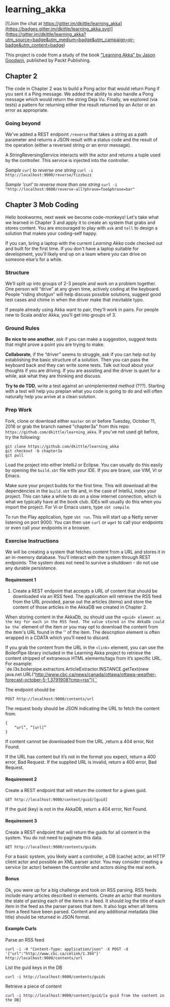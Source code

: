 # learning_akka

[![Join the chat at https://gitter.im/dkittle/learning_akka](https://badges.gitter.im/dkittle/learning_akka.svg)]
(https://gitter.im/dkittle/learning_akka?utm_source=badge&utm_medium=badge&utm_campaign=pr-badge&utm_content=badge)

This project is code from a study of the book
["Learning Akka" by Jason Goodwin](https://www.packtpub.com/application-development/learning-akka),
published by Packt Publishing.

## Chapter 2

The code in Chapter 2 was to build a Pong actor that would return Pong if you sent it a Ping message.
We added the ability to also handle a Pong message which would return the string Deja Vu.
Finally, we explored (via tests) a pattern for returning either the result returned by an Actor or an error as
appropriate.

### Going beyond

We've added a REST endpoint `/reverse` that takes a string as a path parameter and returns a JSON result with a
status code and the result of the operation (either a reversed string or an error message).

A StringReversingService interacts with the actor and returns a tuple used by the controller. This service is
injected into the controller.

*Sample `curl` to reverse one string*
```curl -i http://localhost:9000/reverse/fizzbuzz```

*Sample 'curl' to reverse more than one string*
```curl -i "http://localhost:9000/reverse-all?phrase=foo&phrase=bar"```

## Chapter 3 Mob Coding

Hello bookworms, next week we become code-monkeys! Let's take what we learned in Chapter 3 and apply it to create an
system that grabs and stores content. You are encouraged to play with `ask` and `tell` to design a solution that
makes your coding-self happy.

If you can, bring a laptop with the current *Learning Akka* code checked out and built for the first time. If you don't
have a laptop suitable for development, you'll likely end up on a team where you can drive on someone else's for a while.

### Structure
We’ll split up into groups of 2-3 people and work on a problem together. One person will “drive” at any given time,
actively coding at the keyboard. People “riding shotgun” will help discuss possible solutions, suggest good test cases
and chime in when the driver make that inevitable typo.

If people already using Akka want to pair, they’ll work in pairs. For people new to Scala and/or Akka, you’ll get into
groups of 3.

### Ground Rules
**Be nice to one another**, ask if you can make a suggestion, suggest tests that might prove a point you are trying to make.

**Collaborate**, if the “driver” seems to struggle, ask if you can help out by establishing the basic structure of a
solution. Then you can pass the keyboard back and they can write some tests. Talk out loud about your thoughts if you
are driving. If you are assisting and the driver is quiet for a while, ask what they are thinking and discuss.

**Try to do TDD**, write a test against an unimplemented method (???). Starting with a test will help you preplan what
you code is going to do and will often naturally help you arrive at a clean solution.

### Prep Work
Fork, clone or download either `master` on or before Tuesday, October 11, 2016 or grab the branch named "chapter3a" from
 this repo: `https://github.com/dkittle/learning_akka`. If you've not used git before, try the following:
```
git clone https://github.com/dkittle/learning_akka
git checkout -b chapter3a
git pull
```

Load the project into either IntelliJ or Eclipse. You can usually do this easily by opening the `build.sbt` file with
your IDE. If you are brave, use VIM, VI or Emacs.

Make sure your project builds for the first time. This will download all the dependencies in the `build.sbt` file and, in
the case of IntelliJ, index your project. This can take a while to do on a slow internet connection, which is what we
typically have at the book club. IDEs will usually do this when you import the project. For Vi or Emacs users, type
`sbt compile`.

To run the Play application, type `sbt run`. This will start up a Netty server listening on port 9000. You can then use
`curl` or `wget` to call your endpoints or even call your endpoints in a browser.

### Exercise Instructions
We will be creating a system that fetches content from a URL and stores it in an in-memory database. You’ll interact
with the system through REST endpoints. The system does not need to survive a shutdown - do not use any durable persistence.

#### Requirement 1
1) Create a REST endpoint that accepts a URL of content that should be downloaded via an RSS feed. The application will
retrieve the RSS feed from the URL provided, parse out the articles (items) and store the content of those articles in
the AkkaDB we created in Chapter 2.

When storing content in the AkkaDb, ou should use the `<guid> element as the key for each `<item>` in the RSS feed. The value
stored in the AkkaDb could be the `<description>` element of the item or you may opt to download the content from the
item's URL found in the '<link>' of the item. The description element is often wrapped in a CDATA which you’ll need to discard.

If you grab the content from the URL in the `<link>` element, you can use the BoilerPipe library included in the Learning
Akka project to retrieve the content stripped of extraneous HTML elements/tags from it’s specific URL. For example:
`de.l3s.boilerpipe.extractors.ArticleExtractor.INSTANCE.getText(new java.net.URL(“http://www.cbc.ca/news/canada/ottawa/ottawa-weather-forecast-october-5-1.3791908?cmp=rss"))``

The endpoint should be
```
POST http://localhost:9000/contents/url
```

The request body should be JSON indicating the URL to fetch the content from.
```
{
    “url”, “[url]”
}
```

If content cannot be downloaded from the URL ,return a 404 error, Not Found.

If the URL has content but it’s not in the format you expect, return a 400 error, Bad Request. If the supplied URL is invalid, return a 400 error, Bad Request.

#### Requirement 2
Create a REST endpoint that will return the content for a given guid.
```
GET http://localhost:9000/content/guid/[guid]
```

If the guid (key) is not in the AkkaDB, return a 404 error, Not Found.

#### Requirement 3
Create a REST endpoint that will return the guids for all content in the system. You do not need to paginate this data.
```
GET http://localhost:9000/contents/guids
```

For a basic system, you likely want a controller, a DB (cache) actor, an HTTP client actor and possible an XML parser actor. You may consider creating a service (or actor) between the controller and actors doing the real work.

#### Bonus
Ok, you were up for a big challenge and took on RSS parsing. RSS feeds include many articles described in <item> elements.
Create an actor that monitors the state of parsing each of the items in a feed. It should log the title of each item in
the feed as the parser parses that item. It also logs when all items from a feed have been parsed.  Content and any
additional metadata (like title) should be returned in JSON format.


#### Example Curls

Parse an RSS feed
```
curl -i -H "Content-Type: application/json" -X POST -d '{"url":"http://www.cbc.ca/cmlink/1.394"}' http://localhost:9000/contents/url
```

List the guid keys in the DB
```
curl -i http://localhost:9000/contents/guids
```

Retrieve a piece of content
```
curl -i http://localhost:9000/content/guid/[a guid from the content in the DB]
```
